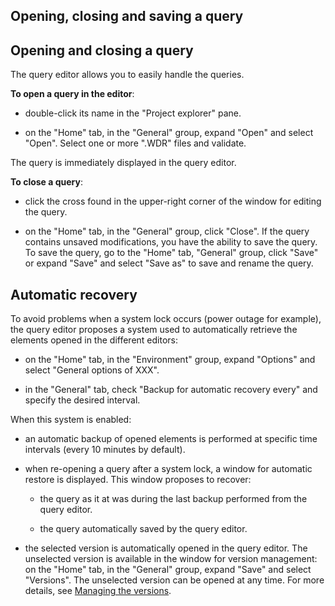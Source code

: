 


## Opening, closing and saving a query
			



<a name="NOTE1"></a>
<a name="NOTE1_1"></a>


## Opening and closing a query
<a name="opening_and_closing_query_ELTTEXTE000156"></a>
The query editor allows you to easily handle the queries. 

**To open a query in the editor**: 

- double-click its name in the "Project explorer" pane. 

- on the "Home" tab, in the "General" group, expand "Open" and select "Open". Select one or more ".WDR" files and validate.




The query is immediately displayed in the query editor.

**To close a query**: 

- click the cross found in the upper-right corner of the window for editing the query. 

- on the "Home" tab, in the "General" group, click "Close". If the query contains unsaved modifications, you have the ability to save the query. To save the query, go to the "Home" tab, "General" group, click "Save" or expand "Save" and select "Save as" to save and rename the query.




<a name="NOTE2"></a>
<a name="NOTE2_1"></a>


## Automatic recovery
<a name="automatic_recovery_ELTTEXTE000180"></a>
To avoid problems when a system lock occurs (power outage for example), the query editor proposes a system used to automatically retrieve the elements opened in the different editors: 

- on the "Home" tab, in the "Environment" group, expand "Options" and select "General options of XXX". 

- in the "General" tab, check "Backup for automatic recovery every" and specify the desired interval.




When this system is enabled:

- an automatic backup of opened elements is performed at specific time intervals (every 10 minutes by default).

- when re-opening a query after a system lock, a window for automatic restore is displayed. This window proposes to recover:

	- the query as it at was during the last backup performed from the query editor.

	- the query automatically saved by the query editor.




- the selected version is automatically opened in the query editor. The unselected version is available in the window for version management: on the "Home" tab, in the "General" group, expand "Save" and select "Versions". The unselected version can be opened at any time. For more details, see [Managing the versions](../Editeurs/2021002.md).





